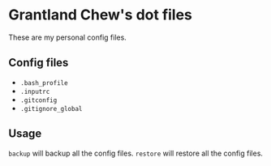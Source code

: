 # Grantland Chew's dot files

These are my personal config files.

## Config files

* ```.bash_profile```
* ```.inputrc```
* ```.gitconfig```
* ```.gitignore_global```

## Usage

```backup``` will backup all the config files.
```restore``` will restore all the config files.


